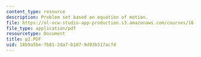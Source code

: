 ```yaml
---
content_type: resource
description: Problem set based on equation of motion.
file: https://ol-ocw-studio-app-production.s3.amazonaws.com/courses/16-01-unified-engineering-i-ii-iii-iv-fall-2005-spring-2006/18b9a5be7b812da7b1079d93b517acfd_p2.PDF
file_type: application/pdf
resourcetype: Document
title: p2.PDF
uid: 18b9a5be-7b81-2da7-b107-9d93b517acfd
---
```

